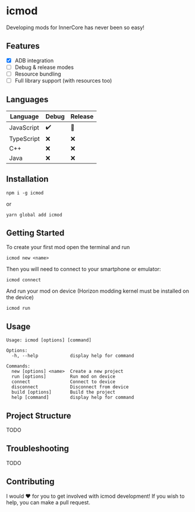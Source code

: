 # icmod

Developing mods for InnerCore has never been so easy!

## Features

- [x] ADB integration
- [ ] Debug & release modes
- [ ] Resource bundling
- [ ] Full library support (with resources too)

## Languages

| Language   | Debug | Release |
|------------|-------|---------|
| JavaScript | ✔️    | 🔧      |
| TypeScript | ❌    | ❌      |
| C++        | ❌    | ❌      |
| Java       | ❌    | ❌      |

## Installation

```
npm i -g icmod
```
or
```
yarn global add icmod
```

## Getting Started

To create your first mod open the terminal and run
```
icmod new <name>
```
Then you will need to connect to your smartphone or emulator:
```
icmod connect
```
And run your mod on device (Horizon modding kernel must be installed on the device)
```
icmod run
```
## Usage

```
Usage: icmod [options] [command]

Options:
  -h, --help            display help for command

Commands:
  new [options] <name>  Create a new project
  run [options]         Run mod on device
  connect               Connect to device
  disconnect            Disconnect from device
  build [options]       Build the project
  help [command]        display help for command
```

## Project Structure

TODO

## Troubleshooting

TODO

## Contributing

I would ❤️ for you to get involved with icmod development! If you wish to help, you can make a pull request.

